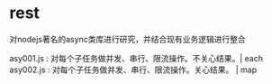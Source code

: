 rest
====

对nodejs著名的async类库进行研究，并结合现有业务逻辑进行整合

asy001.js : 对每个子任务做并发、串行、限流操作。不关心结果。| each
asy002.js : 对每个子任务做并发、串行、限流操作。关心结果。  | map
